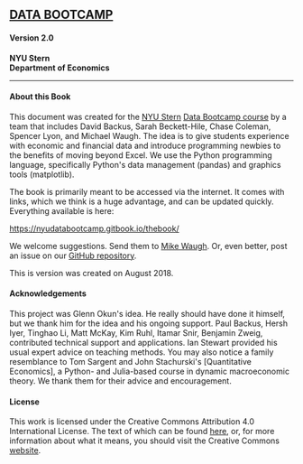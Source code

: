 
## **[DATA BOOTCAMP](https://nyudatabootcamp.gitbook.io/thebook/)**
#### Version 2.0

**NYU Stern**<br>**Department of Economics**

---

#### About this Book

This document was created for the [NYU Stern](http://www.stern.nyu.edu/) [Data Bootcamp course](https://nyusterndatabootcamp.github.io/NYU-Data-Bootcamp/) by a team that includes David Backus, Sarah Beckett-Hile, Chase Coleman, Spencer Lyon, and Michael Waugh.  The idea is to give students experience with economic and financial data and introduce programming newbies to the benefits of moving beyond Excel.  We use the Python programming language, specifically Python's data management (pandas) and graphics tools (matplotlib).

The book is primarily meant to be accessed via the internet. It comes with links, which we think is a huge advantage, and can be updated quickly.  Everything available is here:

https://nyudatabootcamp.gitbook.io/thebook/

We welcome suggestions.  Send them to [Mike Waugh](mailto:mwaugh@stern.nyu.edu).  Or, even better, post an issue on our [GitHub repository](https://github.com/nyusterndatabootcamp/book/issues).

This is version was created on August 2018.

#### Acknowledgements

This project was Glenn Okun's idea.  He really should have done it himself, but we thank him for the idea and his ongoing support. Paul Backus, Hersh Iyer, Tinghao Li, Matt McKay, Kim Ruhl, Itamar Snir, Benjamin Zweig, contributed technical support and applications.  Ian Stewart provided his usual expert advice on teaching methods.  You may also notice a family resemblance to Tom Sargent and John Stachurski's [Quantitative Economics], a Python- and Julia-based course in dynamic macroeconomic theory.  We thank them for their advice and encouragement.

#### License

This work is licensed under the Creative Commons Attribution 4.0 International License.  The text of which can be found [here](https://github.com/nyusterndatabootcamp/book/blob/master/LICENSE), or, for more information about what it means, you should visit the Creative Commons [website](http://creativecommons.org/licenses/by/4.0/).
